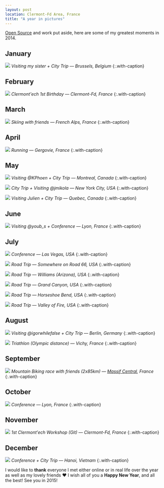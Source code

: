 ```yaml
---
layout: post
location: Clermont-Fd Area, France
title: "A year in pictures"
---
```


[Open Source](https://github.com/willdurand) and work put aside, here are some
of my greatest moments in 2014.

## January

![](/images/posts/2014/12/brussels.jpg)
_Visiting my sister + City Trip &mdash; Brussels, Belgium_
{:.with-caption}

## February

![](/images/posts/2014/12/clermontech-birthday.jpg)
_Clermont'ech 1st Birthday &mdash; Clermont-Fd, France_
{:.with-caption}

## March

![](/images/posts/2014/12/alps.jpg)
_Skiing with friends &mdash; French Alps, France_
{:.with-caption}

## April

![](/images/posts/2014/12/running.jpg)
_Running &mdash; Gergovie, France_
{:.with-caption}

## May

![](/images/posts/2014/12/montreal.jpg)
_Visiting @KPhoen + City Trip &mdash; Montreal, Canada_
{:.with-caption}

![](/images/posts/2014/12/nyc.jpg)
_City Trip + Visiting @jmikola &mdash; New York City, USA_
{:.with-caption}

![](/images/posts/2014/12/quebec.jpg)
_Visiting Julien + City Trip &mdash; Quebec, Canada_
{:.with-caption}

## June

![](/images/posts/2014/12/phptour.jpg)
_Visiting @youb_s + Conference &mdash; Lyon, France_
{:.with-caption}

## July

![](/images/posts/2014/12/las-vegas.jpg)
_Conference &mdash; Las Vegas, USA_
{:.with-caption}

![](/images/posts/2014/12/road66.jpg)
_Road Trip &mdash; Somewhere on Road 66, USA_
{:.with-caption}

![](/images/posts/2014/12/williams.jpg)
_Road Trip &mdash; Williams (Arizona), USA_
{:.with-caption}

![](/images/posts/2014/12/grand-canyon.jpg)
_Road Trip &mdash; Grand Canyon, USA_
{:.with-caption}

![](/images/posts/2014/12/horseshoe-bend.jpg)
_Road Trip &mdash; Horseshoe Bend, USA_
{:.with-caption}

![](/images/posts/2014/12/valley-of-fire.jpg)
_Road Trip &mdash; Valley of Fire, USA_
{:.with-caption}

## August

![](/images/posts/2014/12/berlin.jpg)
_Visiting @igorwhilefalse + City Trip &mdash; Berlin, Germany_
{:.with-caption}

![](/images/posts/2014/12/vichy-tri.jpg)
_Triathlon (Olympic distance) &mdash; Vichy, France_
{:.with-caption}

## September

![](/images/posts/2014/12/bike.jpg)
_Mountain Biking race with friends (2x85km) &mdash; <a href="https://en.wikipedia.org/wiki/Massif_Central">Massif Central</a>, France_
{:.with-caption}

## October

![](/images/posts/2014/12/blend.jpg)
_Conference &mdash; Lyon, France_
{:.with-caption}

## November

![](/images/posts/2014/12/clermontech-workshop.jpg)
_1st Clermont'ech Workshop (Git) &mdash; Clermont-Fd, France_
{:.with-caption}

## December

![](/images/posts/2014/12/hanoi.jpg)
_Conference + City Trip &mdash; Hanoi, Vietnam_
{:.with-caption}

I would like to **thank** everyone I met either online or in real life over the
year as well as my lovely friends &hearts; I wish all of you a **Happy New
Year**, and all the best! See you in 2015!

